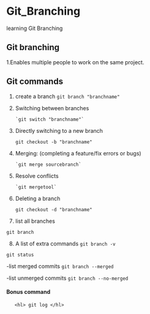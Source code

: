 # Git_Branching
learning Git Branching
## Git branching
1.Enables multiple people to work on the same project.

## Git commands

1. create a branch
       `git branch "branchname"`
   
2. Switching between branches
    
       `git switch "branchname"`
    
3. Directly switching to a new branch
   
	`git checkout -b "branchname"`
   	

4. Merging: (completing a feature/fix errors or bugs)
   
       `git merge sourcebranch`
    

5. Resolve conflicts
    
       `git mergetool`
     
6. Deleting a branch
  
    `git checkout -d "branchname"`
  

7. list all branches

 `git branch`
 
 8. A list of extra commands
 `git branch -v`
 
 `git status`

 -list merged commits
 `git branch --merged`

 -list unmerged commits
 `git branch --no-merged`

 #### Bonus command
 ```code
    <hl> git log </hl> 
 ```